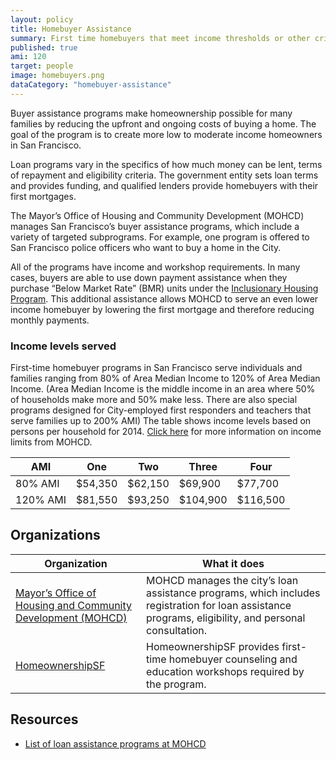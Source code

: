 ```yaml
---
layout: policy
title: Homebuyer Assistance
summary: First time homebuyers that meet income thresholds or other criteria can receive loan or down payment assistance and counseling for buying their first home.
published: true
ami: 120
target: people
image: homebuyers.png
dataCategory: "homebuyer-assistance"
---
```


Buyer assistance programs make homeownership possible for many families by reducing  the upfront and ongoing costs of buying a home. The goal of the program is to create more low to moderate income homeowners in San Francisco.

Loan programs vary in the specifics of how much money can be lent, terms of repayment and eligibility criteria. The government entity sets loan terms and provides funding, and qualified lenders provide homebuyers with their first mortgages.

The Mayor’s Office of Housing and Community Development (MOHCD) manages San Francisco’s buyer assistance programs, which include a variety of targeted subprograms. For example, one program is offered to San Francisco police officers who want to buy a home in the City.

All of the programs have income and workshop requirements. In many cases, buyers are able to use down payment assistance when they purchase “Below Market Rate” (BMR) units under the [Inclusionary Housing Program](/policies/inclusionary-housing/). This additional assistance allows MOHCD to serve an even lower income homebuyer by lowering the first mortgage and therefore reducing monthly payments.

### Income levels served
First-time homebuyer programs in San Francisco serve individuals and families ranging from 80% of Area Median Income to 120% of Area Median Income. (Area Median Income is the middle income in an area where 50% of households make more and 50% make less.  There are also special programs designed for City-employed first responders and teachers that serve families up to 200% AMI) The table shows income levels based on persons per household for 2014. [Click here](http://sf-moh.org/index.aspx?page=22) for more information on income limits from MOHCD.

AMI | One | Two | Three | Four
----|-----|-----|-------|------
80% AMI | $54,350| $62,150| $69,900| $77,700
120% AMI| $81,550|$93,250|$104,900|$116,500

## Organizations
Organization | What it does
-------------|--------------
[Mayor’s Office of Housing and Community Development (MOHCD)](http://sf-moh.org/)	| MOHCD manages the city’s loan assistance programs, which includes registration for loan assistance programs, eligibility, and personal consultation.
[HomeownershipSF](http://www.homeownershipsf.org/) | HomeownershipSF provides first-time homebuyer counseling and education workshops required by the program.

## Resources
- [List of loan assistance programs at MOHCD](http://sf-moh.org/index.aspx?page=738)
